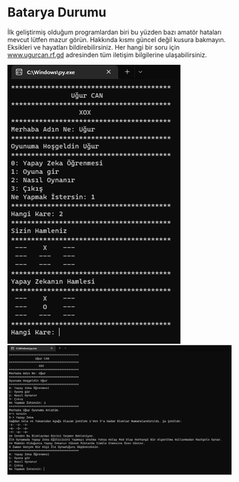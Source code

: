 # Batarya Durumu 
 
İlk geliştirmiş olduğum programlardan biri bu yüzden bazı amatör hataları mevcut lütfen mazur görün.
Hakkında kısmı güncel değil kusura bakmayın.
Eksikleri ve hayatları bildirebilirsiniz.
Her hangi bir soru için www.ugurcan.rf.gd adresinden tüm iletişim bilgilerine ulaşabilirsiniz.

![](/Screen/Screen1.png)
![](/Screen/Screen2.png)
